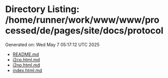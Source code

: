 # Directory Listing: /home/runner/work/www/www/processed/de/pages/site/docs/protocol
Generated on: Wed May  7 05:17:12 UTC 2025

- [README.md](README.md)
- [i2cp.html.md](i2cp.html.md)
- [i2np.html.md](i2np.html.md)
- [index.html.md](index.html.md)

